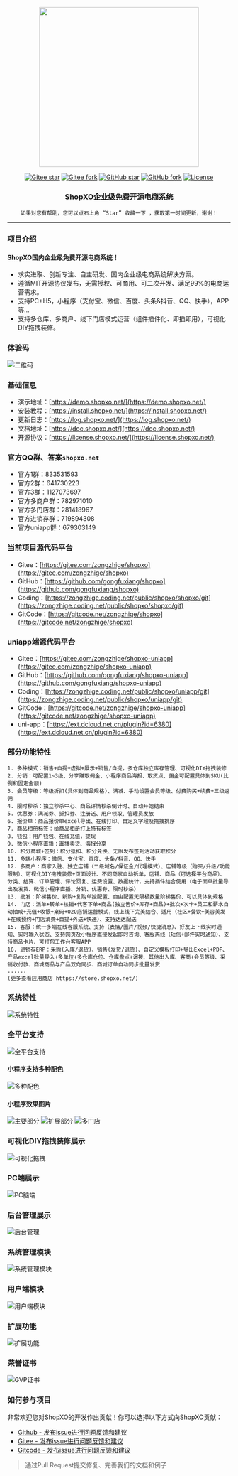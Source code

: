<p align="center">
<img src="https://doc.shopxo.net/upload/image/20210727/1627379966617129.jpg" width="360" />
</p>

<div align="center">

[![Gitee star](https://gitee.com/zongzhige/shopxo/badge/star.svg?theme=gvp)](https://gitee.com/zongzhige/shopxo/stargazers)
[![Gitee fork](https://gitee.com/zongzhige/shopxo/badge/fork.svg?theme=gvp)](https://gitee.com/zongzhige/shopxo/members)
[![GitHub star](https://img.shields.io/github/stars/gongfuxiang/shopxo?logo=github)](https://github.com/gongfuxiang/shopxo/stargazers)
[![GitHub fork](https://img.shields.io/github/forks/gongfuxiang/shopxo?logo=github)](https://github.com/gongfuxiang/shopxo/network)
[![License](https://img.shields.io/badge/license-MIT-green)](https://gitee.com/zongzhige/shopxo/blob/master/LICENSE) 

</div>

<h3 align="center">ShopXO企业级免费开源电商系统</h3>

<div align="center">

```shell
如果对您有帮助，您可以点右上角 “Star” 收藏一下 ，获取第一时间更新，谢谢！
```

</div>

------------------------------------------------------------------------

### 项目介绍
#### ShopXO国内企业级免费开源电商系统！
* 求实进取、创新专注、自主研发、国内企业级电商系统解决方案。
* 遵循MIT开源协议发布，无需授权、可商用、可二次开发、满足99%的电商运营需求。
* 支持PC+H5，小程序（支付宝、微信、百度、头条&抖音、QQ、快手），APP等...
* 支持多仓库、多商户、线下门店模式运营（组件插件化、即插即用），可视化DIY拖拽装修。

### 体验码
![二维码](https://doc.shopxo.net/upload/image/20211211/1639234221484373.jpg "qrcode.jpg")


### 基础信息
* 演示地址：[https://demo.shopxo.net/](https://demo.shopxo.net/)
* 安装教程：[https://install.shopxo.net/](https://install.shopxo.net/)
* 更新日志：[https://log.shopxo.net/](https://log.shopxo.net/)
* 文档地址：[https://doc.shopxo.net/](https://doc.shopxo.net/)
* 开源协议：[https://license.shopxo.net/](https://license.shopxo.net/)

### 官方QQ群、答案`shopxo.net`
* 官方1群：833531593
* 官方2群：641730223
* 官方3群：1127073697
* 官方多商户群：782971010
* 官方多门店群：281418967
* 官方进销存群：719894308
* 官方uniapp群：679303149

### 当前项目源代码平台
* Gitee：[https://gitee.com/zongzhige/shopxo](https://gitee.com/zongzhige/shopxo)
* GitHub：[https://github.com/gongfuxiang/shopxo](https://github.com/gongfuxiang/shopxo)
* Coding：[https://zongzhige.coding.net/public/shopxo/shopxo/git](https://zongzhige.coding.net/public/shopxo/shopxo/git)
* GitCode：[https://gitcode.net/zongzhige/shopxo](https://gitcode.net/zongzhige/shopxo)

### uniapp端源代码平台
* Gitee：[https://gitee.com/zongzhige/shopxo-uniapp](https://gitee.com/zongzhige/shopxo-uniapp)
* GitHub：[https://github.com/gongfuxiang/shopxo-uniapp](https://github.com/gongfuxiang/shopxo-uniapp)
* Coding：[https://zongzhige.coding.net/public/shopxo/uniapp/git](https://zongzhige.coding.net/public/shopxo/uniapp/git)
* GitCode：[https://gitcode.net/zongzhige/shopxo-uniapp](https://gitcode.net/zongzhige/shopxo-uniapp)
* uni-app：[https://ext.dcloud.net.cn/plugin?id=6380](https://ext.dcloud.net.cn/plugin?id=6380)

### 部分功能特性
~~~
1. 多种模式：销售+自提+虚拟+展示+销售/自提，多仓库独立库存管理、可视化DIY拖拽装修
2. 分销：可配置1~3级、分享赚取佣金、小程序商品海报、取货点、佣金可配置具体到SKU(比例和固定金额)
3. 会员等级：等级折扣(具体到商品规格)、满减、手动设置会员等级、付费购买+续费+三级返佣
4. 限时秒杀：独立秒杀中心、商品详情秒杀倒计时、自动开始结束
5. 优惠券：满减劵、折扣劵、注册送、用户领取、管理员发放
6. 报价单：商品报价单excel导出、在线打印、自定义字段及拖拽排序
7. 商品相册标签：给商品相册打上特有标签
8. 钱包：用户钱包、在线充值，提现
9. 微信小程序直播：直播卖货、海报分享
10. 积分商城+签到：积分抵扣、积分兑换、无限发布签到活动获取积分
11. 多端小程序：微信、支付宝、百度、头条/抖音、QQ、快手
12. 多商户：商家入驻、独立店铺（二级域名/保证金/代理模式）、店铺等级（购买/升级/功能限制）、可视化DIY拖拽装修+页面设计、不同商家自动拆单，店铺、商品（可选择平台商品）、分类、结算、订单管理、评论回复、运费设置、数据统计，支持插件结合使用（电子面单批量导出及发货、微信小程序直播、分销、优惠券、限时秒杀）
13. 批发：阶梯售价、新购+复购单独配置、自由配置无限极数量阶梯售价、可以具体到规格
14. 门店：派单+转单+核销+代客下单+商品(独立售价+库存+商品)+批次+次卡+员工和薪水自动抽成+充值+收银+桌码+O2O店铺运营模式，线上线下完美结合、适用（社区+餐饮+美容美发+在线预约+门店消费+自提+外送+快递）、支持达达配送
15. 客服：统一多端在线客服系统、支持（表情/图片/视频/快捷消息）、好友上下线实时通知、实时输入状态、支持网页及小程序直接发起即时咨询、客服离线（短信+邮件实时通知）、支持商品卡片、可打包工作台客服APP
16. 进销存ERP：采购(入库/退货)、销售(发货/退货)、自定义模板打印+导出Excel+PDF、产品excel批量导入+多单位+多仓库仓位、仓库盘点+调拨、其他出入库、客商+会员等级、采销收付款、商城商品与产品双向同步、商城订单自动同步批量发货
......
(更多查看应用商店 https://store.shopxo.net/)
~~~

### 系统特性
![系统特性](https://doc.shopxo.net/upload/image/20210727/1627370211229661.jpeg "系统特性")

### 全平台支持
![全平台支持](https://doc.shopxo.net/upload/image/20210727/1627370212203702.jpeg "全平台支持")


#### 小程序支持多种配色
![多种配色](https://doc.shopxo.net/upload/image/20211023/1634962774958024.jpg "配色.jpg")

#### 小程序效果图片
![主要部分](https://doc.shopxo.net/upload/image/20211023/1634962851731604.jpg "主要部分.jpg")
![扩展部分](https://doc.shopxo.net/upload/image/20211023/1634962862173709.jpg "扩展部分.jpg")
![多门店](https://doc.shopxo.net/upload/image/20220406/1649233148208137.jpg "扩展部分.jpg")

### 可视化DIY拖拽装修展示
![可视化拖拽](https://doc.shopxo.net/upload/image/20210727/1627370212919280.gif "可视化DIY拖拽装修")

### PC端展示
![PC脑端](https://doc.shopxo.net/upload/image/20210727/1627370212898377.gif "PC前端")

### 后台管理展示
![后台管理](https://doc.shopxo.net/upload/image/20210727/1627370212801103.gif "后台管理")


### 系统管理模块
![系统管理模块](http://assets.processon.com/chart_image/611f249c0e3e745cf8fe56e7.png?_=1629691225594 "系统管理模块")

### 用户端模块
![用户端模块](http://assets.processon.com/chart_image/6123129d0e3e743b327ab85e.png?_=1629691012295 "用户端模块")

### 扩展功能
![扩展功能](http://assets.processon.com/chart_image/612258ca5653bb6788ddc05e.png?_=1629691075045 "扩展功能")

### 荣誉证书
![GVP证书](https://doc.shopxo.net/upload/image/20210727/1627370213278731.jpeg "GVP高清图片.jpeg")


### 如何参与项目
非常欢迎您对ShopXO的开发作出贡献！你可以选择以下方式向ShopXO贡献：
- [Github - 发布issue进行问题反馈和建议](https://github.com/gongfuxiang/shopxo/pulls)
- [Gitee - 发布issue进行问题反馈和建议](https://gitee.com/zongzhige/shopxo/pulls)
- [Gitcode - 发布issue进行问题反馈和建议](https://gitcode.net/zongzhige/shopxo/merge_requests)
> 通过Pull Request提交修复、完善我们的文档和例子
